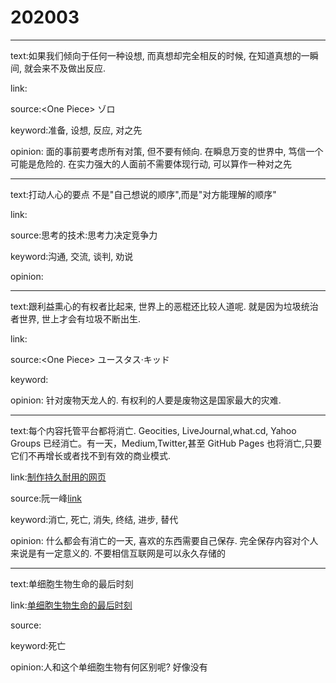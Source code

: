 # 202003

---

text:如果我们倾向于任何一种设想, 而真想却完全相反的时候, 在知道真想的一瞬间, 就会来不及做出反应.

link:

source:\<One Piece\> ゾロ

keyword:准备, 设想, 反应, 对之先

opinion: 面的事前要考虑所有对策, 但不要有倾向. 在瞬息万变的世界中, 笃信一个可能是危险的. 在实力强大的人面前不需要体现行动, 可以算作一种对之先

---

text:打动人心的要点 不是"自己想说的顺序",而是"对方能理解的顺序"

link:

source:思考的技术:思考力决定竞争力

keyword:沟通, 交流, 谈判, 劝说

opinion:

---

text:跟利益熏心的有权者比起来, 世界上的恶棍还比较人道呢. 就是因为垃圾统治者世界, 世上才会有垃圾不断出生.

link:

source:\<One Piece\> ユースタス·キッド

keyword:

opinion: 针对废物天龙人的. 有权利的人要是废物这是国家最大的灾难.

---

text:每个内容托管平台都将消亡. Geocities, LiveJournal,what.cd, Yahoo Groups 已经消亡。有一天，Medium,Twitter,甚至 GitHub Pages 也将消亡,只要它们不再增长或者找不到有效的商业模式.

link:[制作持久耐用的网页](https://jeffhuang.com/designed_to_last/)

source:阮一峰[link](http://www.ruanyifeng.com/blog/2020/03/weekly-issue-97.html)

keyword:消亡, 死亡, 消失, 终结, 进步, 替代

opinion: 什么都会有消亡的一天, 喜欢的东西需要自己保存. 完全保存内容对个人来说是有一定意义的. 不要相信互联网是可以永久存储的

---

text:单细胞生物生命的最后时刻

link:[单细胞生物生命的最后时刻](https://youtu.be/N6LE9Yf-wJg)

source:

keyword:死亡

opinion:人和这个单细胞生物有何区别呢? 好像没有

